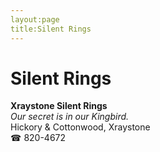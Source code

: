 ```yaml
---
layout:page
title:Silent Rings
---
```

# Silent Rings

**Xraystone Silent Rings**  
_Our secret is in our Kingbird._  
Hickory & Cottonwood, Xraystone  
☎ 820-4672



